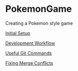 # PokemonGame
Creating a Pokemon style game

[Initial Setup][initial]

[Development Workflow][workflow]

[Useful Git Commands][githelp]

[Fixing Merge Conflicts][mergoconflicto]

[initial]: https://github.com/PokemonGame/wiki
[workflow]: https://github.com/PokemonGame/Development-Workflow
[githelp]: https://github.com/daferrib/PokemonGame/wiki/Helpful-Git-Commands
[mergoconflicto]: https://github.com/PokemonGame/wiki/Merge-Conflicts
